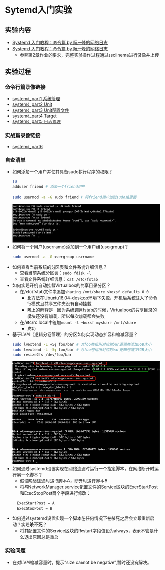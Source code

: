 # Sytemd入门实验

## 实验内容
- [Systemd 入门教程：命令篇 by 阮一峰的网络日志](http://www.ruanyifeng.com/blog/2016/03/systemd-tutorial-commands.html)
- [Systemd 入门教程：命令篇 by 阮一峰的网络日志](http://www.ruanyifeng.com/blog/2016/03/systemd-tutorial-part-two.html)
  - 参照第2章作业的要求，完整实验操作过程通过asciinema进行录像并上传

## 实验过程
### 命令行篇录像链接
- [systemd_part1 系统管理](https://asciinema.org/a/236007)<br>
- [systemd_part2 Unit](https://asciinema.org/a/236009)<br>
- [systemd_part3 Unit配置文件](https://asciinema.org/a/236078)<br>
- [systemd_part4 Target](https://asciinema.org/a/236082
)<Br>
- [systemd_part5 日志管理](https://asciinema.org/a/236085
)<br>

### 实战篇录像链接
- [systemd_part6](https://asciinema.org/a/236099)<br>

### 自查清单
- 如何添加一个用户并使其具备sudo执行程序的权限？
  ``` bash
  su 
  adduser friend # 添加一个friend用户
  
  sudo usermod -a -G sudo friend # 将friend用户加到sudo组里面
  ```
  ![](sudo.png)
- 如何将一个用户(username)添加到一个用户组(usergroup)？ 
  ```bash
  sudo usermod -a -G usergroup username
  ```
- 如何查看当前系统的分区表和文件系统详细信息？
  - 查看当前系统分区表：`sudo fdisk -l`
  - 查看文件系统详细信息：`cat /etc/fstab`
- 如何实现开机自动挂载Virtualbox的共享目录分区？
  - 在/etc/fstab文件中追加`sharing /mnt/share vboxsf defaults 0 0` 
    - 此方法在Ubuntu16.04-desktop环境下失败，开机后系统进入了命令行模式且共享文件夹没有自动挂载
    - 网上的解释是：因为系统调用fstab的时候，Virtualbox的共享目录的模块还没有加载，所以每次加载都会失败
  - 在/etc/rc.local中追加`mount -t vboxsf myshare /mnt/share`
    - 成功
- 基于LVM（逻辑分卷管理）的分区如何实现动态扩容和缩减容量？
    ```bash
    sudo lvextend -L +5g foo/bar # 对foo卷组所对应的bar逻辑卷添加5GB大小
    sudo lvextend -L -5g foo/bar # 对foo卷组所对应的bar逻辑卷减少5GB大小
    sudo resize2fs /dev/foo/bar
    ```
    ![](LVMadd.png)
- 如何通过systemd设置实现在网络连通时运行一个指定脚本，在网络断开时运行另一个脚本？
  - 假设网络连通时运行脚本A，断开时运行脚本B
  - 将与NetworkManager.service配置文件的Service区块的ExecStartPost和ExecStopPost两个字段进行修改：
  ```bash
    ExecStartPost = A
    ExecStopPost = B
  ```
- 如何通过systemd设置实现一个脚本在任何情况下被杀死之后会立即重新启动？实现**杀不死**？
  - 将其配置文件的Service区块的Restart字段值设为always，表示不管是什么退出原因总是重启


### 实验问题
- 在对LVM缩减容量时，提示“size cannot be negative”,暂时还没有解决。